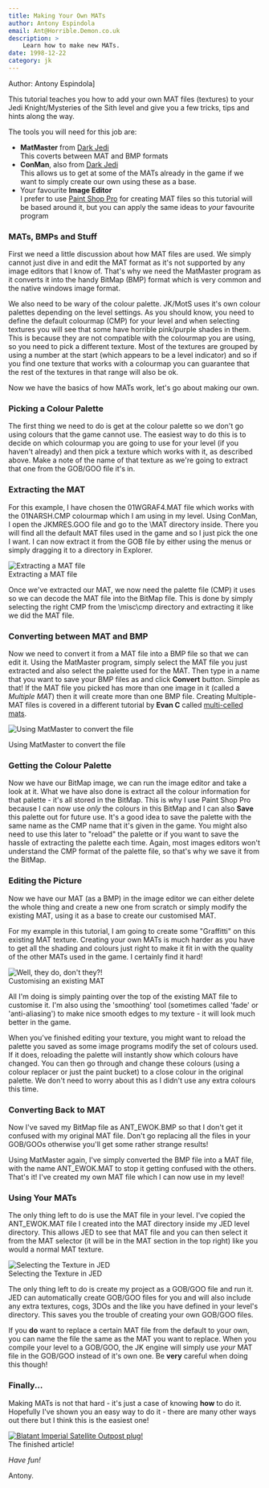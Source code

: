 ```yaml
---
title: Making Your Own MATs  
author: Antony Espindola
email: Ant@Horrible.Demon.co.uk
description: >
    Learn how to make new MATs.
date: 1998-12-22
category: jk
---
```


Author: Antony Espindola]
  
This tutorial teaches you how to add your own MAT files (textures) to
your Jedi Knight/Mysteries of the Sith level and give you a few tricks,
tips and hints along the way.

The tools you will need for this job are:

  - **MatMaster** from [Dark Jedi](http://www.darkjedi.com/)  
    This coverts between MAT and BMP formats
  - **ConMan**, also from [Dark Jedi](http://www.darkjedi.com/)  
    This allows us to get at some of the MATs already in the game if we
    want to simply create our own using these as a base.
  - Your favourite **Image Editor**  
    I prefer to use [Paint Shop Pro](http://www.jasc.com/) for creating
    MAT files so this tutorial will be based around it, but you can
    apply the same ideas to *your* favourite program

### MATs, BMPs and Stuff

First we need a little discussion about how MAT files are used. We
simply cannot just dive in and edit the MAT format as it's not supported
by any image editors that I know of. That's why we need the MatMaster
program as it converts it into the handy BitMap (BMP) format which is
very common and the native windows image format.

We also need to be wary of the colour palette. JK/MotS uses it's own
colour palettes depending on the level settings. As you should know, you
need to define the default colourmap (CMP) for your level and when
selecting textures you will see that some have horrible pink/purple
shades in them. This is because they are not compatible with the
colourmap you are using, so you need to pick a different texture. Most
of the textures are grouped by using a number at the start (which
appears to be a level indicator) and so if you find one texture that
works with a colourmap you can guarantee that the rest of the textures
in that range will also be ok.

Now we have the basics of how MATs work, let's go about making our own.

### Picking a Colour Palette

The first thing we need to do is get at the colour palette so we don't
go using colours that the game cannot use. The easiest way to do this is
to decide on which colourmap you are going to use for your level (if you
haven't already) and then pick a texture which works with it, as
described above. Make a note of the name of that texture as we're going
to extract that one from the GOB/GOO file it's in.

### Extracting the MAT

For this example, I have chosen the 01WGRAF4.MAT file which works with
the 01NARSH.CMP colourmap which I am using in my level. Using ConMan, I
open the JKMRES.GOO file and go to the \\MAT directory inside. There you
will find all the default MAT files used in the game and so I just pick
the one I want. I can now extract it from the GOB file by either using
the menus or simply dragging it to a directory in Explorer.

![Extracting a MAT file](conman.gif)  
Extracting a MAT file

Once we've extracted our MAT, we now need the palette file (CMP) it uses
so we can decode the MAT file into the BitMap file. This is done by
simply selecting the right CMP from the \\misc\\cmp directory and
extracting it like we did the MAT file.

### Converting between MAT and BMP

Now we need to convert it from a MAT file into a BMP file so that we can
edit it. Using the MatMaster program, simply select the MAT file you
just extracted and also select the palette used for the MAT. Then type
in a name that you want to save your BMP files as and click **Convert**
button. Simple as that\! If the MAT file you picked has more than one
image in it (called a *Multiple MAT*) then it will create more than one
BMP file. Creating Multiple-MAT files is covered in a different tutorial
by **Evan C** called [multi-celled mats](/tutorials/mats_multicell/).

![Using MatMaster to convert the file](matmaster.gif)  
  
Using MatMaster to convert the file

### Getting the Colour Palette

Now we have our BitMap image, we can run the image editor and take a
look at it. What we have also done is extract all the colour information
for that palette - it's all stored in the BitMap. This is why I use
Paint Shop Pro because I can now use *only* the colours in this BitMap
and I can also **Save** this palette out for future use. It's a good
idea to save the palette with the same name as the CMP name that it's
given in the game. You might also need to use this later to "reload" the
palette or if you want to save the hassle of extracting the palette each
time. Again, most images editors won't understand the CMP format of the
palette file, so that's why we save it from the BitMap.

### Editing the Picture

Now we have our MAT (as a BMP) in the image editor we can either delete
the whole thing and create a new one from scratch or simply modify the
existing MAT, using it as a base to create our customised MAT.

For my example in this tutorial, I am going to create some "Graffitti"
on this existing MAT texture. Creating your own MATs is much harder as
you have to get all the shading and colours just right to make it fit in
with the quality of the other MATs used in the game. I certainly find it
hard\!

![Well, they do, don't they?\!](ant_01.jpg)  
Customising an existing MAT

All I'm doing is simply painting over the top of the existing MAT file
to customise it. I'm also using the 'smoothing' tool (sometimes called
'fade' or 'anti-aliasing') to make nice smooth edges to my texture - it
will look much better in the game.

When you've finished editing your texture, you might want to reload the
palette you saved as some image programs modify the set of colours used.
If it does, reloading the palette will instantly show which colours have
changed. You can then go through and change these colours (using a
colour replacer or just the paint bucket) to a close colour in the
original palette. We don't need to worry about this as I didn't use any
extra colours this time.

### Converting Back to MAT

Now I've saved my BitMap file as ANT\_EWOK.BMP so that I don't get it
confused with my original MAT file. Don't go replacing all the files in
your GOB/GOOs otherwise you'll get some rather strange results\!

Using MatMaster again, I've simply converted the BMP file into a MAT
file, with the name ANT\_EWOK.MAT to stop it getting confused with the
others. That's it\! I've created my own MAT file which I can now use in
my level\!

### Using Your MATs

The only thing left to do is use the MAT file in your level. I've copied
the ANT\_EWOK.MAT file I created into the MAT directory inside my JED
level directory. This allows JED to see that MAT file and you can then
select it from the MAT selector (it will be in the MAT section in the
top right) like you would a normal MAT texture.

![Selecting the Texture in JED](jed.jpg)  
Selecting the Texture in JED

The only thing left to do is create my project as a GOB/GOO file and run
it. JED can automatically create GOB/GOO files for you and will also
include any extra textures, cogs, 3DOs and the like you have defined in
your level's directory. This saves you the trouble of creating your own
GOB/GOO files.

If you **do** want to replace a certain MAT file from the default to
your own, you can name the file the same as the MAT you want to replace.
When you compile your level to a GOB/GOO, the JK engine will simply use
*your* MAT file in the GOB/GOO instead of it's own one. Be **very**
careful when doing this though\!

### Finally...

Making MATs is not that hard - it's just a case of knowing **how** to do
it. Hopefully I've shown you an easy way to do it - there are many other
ways out there but I think this is the easiest one\!

[![Blatant Imperial Satellite Outpost
plug\!](finishs.jpg)](finishl.jpg)  
The finished article\!

*Have fun\!*

Antony.

